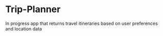 # Trip-Planner
In progress app that returns travel itineraries based on user preferences and location data
